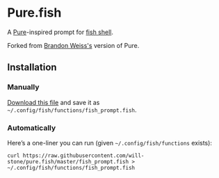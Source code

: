 # Pure.fish

A [Pure](https://github.com/sindresorhus/pure)-inspired prompt for [fish shell](http://fishshell.com/).

Forked from [Brandon Weiss's](http://github.com/brandonweiss/pure.fish/fork) version of Pure.

## Installation

### Manually

[Download this file](https://raw.githubusercontent.com/will-stone/pure.fish/master/fish_prompt.fish) and save it as `~/.config/fish/functions/fish_prompt.fish`.

### Automatically

Here’s a one-liner you can run (given `~/.config/fish/functions` exists):

```shell
curl https://raw.githubusercontent.com/will-stone/pure.fish/master/fish_prompt.fish > ~/.config/fish/functions/fish_prompt.fish
```
